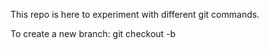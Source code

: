 This repo is here to experiment with different git commands.

To create a new branch: git checkout -b 